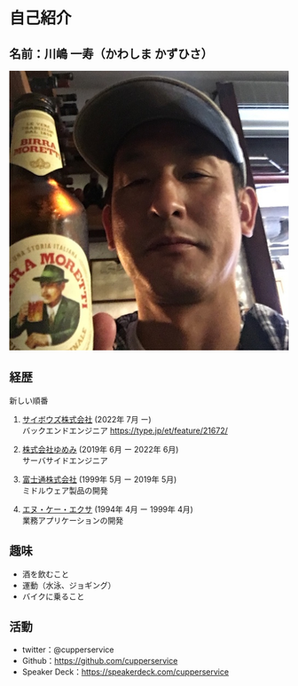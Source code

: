 # 自己紹介
## 名前：川嶋 一寿（かわしま かずひさ）
![](./kao.jpg)
## 経歴
新しい順番
1. [サイボウズ株式会社](https://cybozu.co.jp/) (2022年 7月 ー)  
バックエンドエンジニア
https://type.jp/et/feature/21672/

2. [株式会社ゆめみ](https://www.yumemi.co.jp/) (2019年 6月 ー 2022年 6月)  
サーバサイドエンジニア

3. [富士通株式会社](https://www.fujitsu.com/jp/) (1999年 5月 ー 2019年 5月)  
ミドルウェア製品の開発

4. [エヌ・ケー・エクサ](https://www.exa-corp.co.jp/) (1994年 4月 ー 1999年 4月)  
業務アプリケーションの開発

## 趣味
* 酒を飲むこと
* 運動（水泳、ジョギング）
* バイクに乗ること

## 活動
* twitter：@cupperservice
* Github：https://github.com/cupperservice
* Speaker Deck：https://speakerdeck.com/cupperservice
